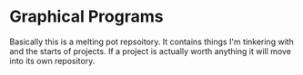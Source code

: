 # Graphical Programs

Basically this is a melting pot repsoitory. It contains things I'm tinkering with and the starts of projects. If a project is actually worth anything it will move into its own repository.
